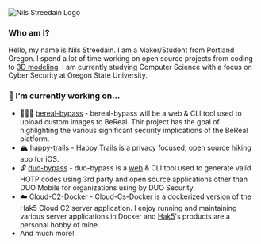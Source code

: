 <!--
# Hi there. I am Nils 👋 . Welcome to my Profile!!!

**nilsstreedain/nilsstreedain** is a ✨ _special_ ✨ repository because its `README.md` (this file) appears on your GitHub profile.

Here are some ideas to get you started:

- 🔭 I’m currently working on ...
- 🌱 I’m currently learning ...
- 👯 I’m looking to collaborate on ...
- 🤔 I’m looking for help with ...
- 💬 Ask me about ...
- 📫 How to reach me: ...
- 😄 Pronouns: ...
- ⚡ Fun fact: ...
-->
<picture>
  <source media="(prefers-color-scheme: dark)" srcset="https://user-images.githubusercontent.com/25465133/158752832-45305960-0dad-4ed1-b04d-31b17089e1c7.png">
  <source media="(prefers-color-scheme: light)" srcset="https://user-images.githubusercontent.com/25465133/158752672-1e2348e7-5b4c-4995-b554-bb898181a539.png">
  <img alt="Nils Streedain Logo" srcset="https://user-images.githubusercontent.com/25465133/158752672-1e2348e7-5b4c-4995-b554-bb898181a539.png">
</picture>

### Who am I?
Hello, my name is Nils Streedain. I am a Maker/Student from Portland Oregon. I spend a lot of time working on open source projects from coding to [3D modeling](https://www.printables.com/social/1142-nilsstreedain/about). I am currently studying Computer Science with a focus on Cyber Security at Oregon State University.

### 🔭 I’m currently working on...
- 🧑🏻‍💻 [bereal-bypass](https://github.com/nilsstreedain/bereal-bypass) - bereal-bypass will be a web & CLI tool used to upload custom images to BeReal. Thir project has the goal of highlighting the various significant security implications of the BeReal platform.
- 🏔️ [happy-trails](https://github.com/nilsstreedain/happy-trails) - Happy Trails is a privacy focused, open source hiking app for iOS.
- 🔓 [duo-bypass](https://github.com/nilsstreedain/duo-bypass) - duo-bypass is a [web](duo-bypass.com) & CLI tool used to generate valid HOTP codes using 3rd party and open source applications other than DUO Mobile for organizations using by DUO Security.
- ☁️ [Cloud-C2-Docker](https://github.com/nilsstreedain/Cloud-C2-Docker) - Cloud-Cs-Docker is a dockerized version of the Hak5 Cloud C2 server application. I enjoy running and maintaining various server applications in Docker and [Hak5](https://hak5.org)'s products are a personal hobby of mine.
- And much more!
